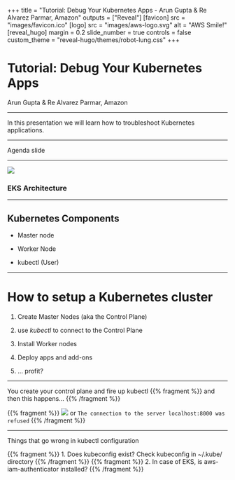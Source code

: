 +++
title = "Tutorial: Debug Your Kubernetes Apps - Arun Gupta & Re Alvarez Parmar, Amazon"
outputs = ["Reveal"]
[favicon]
src = "images/favicon.ico"
[logo]
src = "images/aws-logo.svg"
alt = "AWS Smile!"
[reveal_hugo]
margin = 0.2
slide_number = true
controls = false
custom_theme = "reveal-hugo/themes/robot-lung.css"
+++

# Tutorial: Debug Your Kubernetes Apps
 Arun Gupta & Re Alvarez Parmar, Amazon


---

In this presentation we will learn how to troubleshoot Kubernetes applications. 

---

Agenda slide

---

![](images/eks-arch.jpg)

### EKS Architecture

---

## Kubernetes Components


- Master node

- Worker Node

- kubectl (User)

---

# How to setup a Kubernetes cluster

1. Create Master Nodes (aka the Control Plane)

2. use *kubectl* to connect to the Control Plane

3. Install Worker nodes

4. Deploy apps and add-ons

5. ... profit? 

--- 

You create your control plane and fire up kubectl
{{% fragment %}} and then this happens... {{% /fragment %}}

{{% fragment %}} ![](images/kubectl-fail.png) or `The connection to the server localhost:8000 was refused` {{% /fragment %}}

---

Things that go wrong in kubectl configuration

{{% fragment %}} 1. Does kubeconfig exist? Check kubeconfig in ~/.kube/ directory {{% /fragment %}}
{{% fragment %}} 2. In case of EKS, is aws-iam-authenticator installed? {{% /fragment %}}
